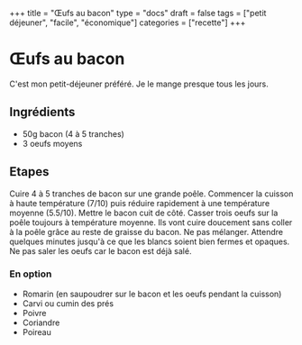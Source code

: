 +++
title = "Œufs au bacon"
type = "docs"
draft = false
tags = ["petit déjeuner", "facile", "économique"]
categories = ["recette"]
+++

# Œufs au bacon

C'est mon petit-déjeuner préféré. Je le mange presque tous les jours.

## Ingrédients

* 50g bacon (4 à 5 tranches)
* 3 oeufs moyens

## Etapes

Cuire 4 à 5 tranches de bacon sur une grande poêle. Commencer la cuisson à haute température (7/10) puis réduire rapidement à une température moyenne (5.5/10). Mettre le bacon cuit de côté. Casser trois oeufs sur la poêle toujours à température moyenne. Ils vont cuire doucement sans coller à la poêle grâce au reste de graisse du bacon. Ne pas mélanger. Attendre quelques minutes jusqu'à ce que les blancs soient bien fermes et opaques. Ne pas saler les oeufs car le bacon est déjà salé.

### En option

* Romarin (en saupoudrer sur le bacon et les oeufs pendant la cuisson)
* Carvi ou cumin des prés 
* Poivre
* Coriandre
* Poireau
